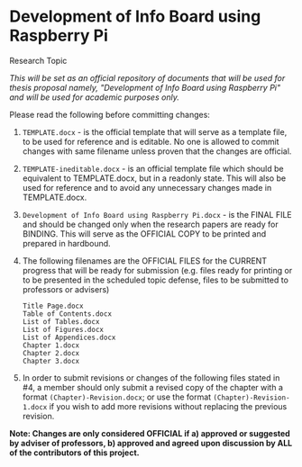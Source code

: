 # Development of Info Board using Raspberry Pi
Research Topic

_This will be set as an official repository of documents that will be used for thesis proposal namely, "Development of Info Board using Raspberry Pi" and will be used for academic purposes only._

Please read the following before committing changes:

1. `TEMPLATE.docx` - is the official template that will serve as a template file, to be used for reference and is editable. No one is allowed to commit changes with same filename unless proven that the changes are official.
2. `TEMPLATE-ineditable.docx` - is an official template file which should be equivalent to TEMPLATE.docx, but in a readonly state. This will also be used for reference and to avoid any unnecessary changes made in TEMPLATE.docx.
3. `Development of Info Board using Raspberry Pi.docx` -  is the FINAL FILE and should be changed only when the research papers are ready for BINDING. This will serve as the OFFICIAL COPY to be printed and prepared in hardbound.
4. The following filenames are the OFFICIAL FILES for the CURRENT progress that will be ready for submission (e.g. files ready for printing or to be presented in the scheduled topic defense, files to be submitted to professors or advisers)

	`Title Page.docx`<br>
	`Table of Contents.docx`<br>
	`List of Tables.docx`<br>
	`List of Figures.docx`<br>
	`List of Appendices.docx`<br>
	`Chapter 1.docx`<br>
	`Chapter 2.docx`<br>
	`Chapter 3.docx`<br>

5. In order to submit revisions or changes of the following files stated in #4, a member should only submit a revised copy of the chapter with a format `(Chapter)-Revision.docx`; or use the format `(Chapter)-Revision-1.docx` if you wish to add more revisions without replacing the previous revision.

**Note: Changes are only considered OFFICIAL if a) approved or suggested by adviser of professors, b) approved and agreed upon discussion by ALL of the contributors of this project.**
